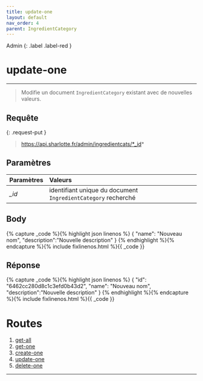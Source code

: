 ```yaml
---
title: update-one
layout: default
nav_order: 4
parent: IngredientCategory
---
```


Admin
{: .label .label-red }

<!-- DÉBUT DE LA ROUTE -->
# update-one
----

> Modifie un document `IngredientCategory` existant avec de nouvelles valeurs.

## Requête

{: .request-put }
> https://api.sharlotte.fr/admin/ingredientcats/*_id*

## Paramètres

| Paramètres | Valeurs                                                       |
|:-----------|:--------------------------------------------------------------|
| *_id*      | identifiant unique du document `IngredientCategory` recherché |

## Body
{% capture _code %}{% highlight json linenos %}
{
    "name": "Nouveau nom",
    "description":"Nouvelle description"
}
{% endhighlight %}{% endcapture %}{% include fixlinenos.html %}{{ _code }}

## Réponse
{% capture _code %}{% highlight json linenos %}
{
    "id": "6462cc280d8c1c3efd0b43d2",
    "name": "Nouveau nom",
    "description":"Nouvelle description"
}
{% endhighlight %}{% endcapture %}{% include fixlinenos.html %}{{ _code }}
<!-- FIN DE LA ROUTE -->

# Routes

1. [get-all]
1. [get-one]
1. [create-one]
1. [update-one]
1. [delete-one]

----

[get-all]: get-all.html
[get-one]: get-one.html
[create-one]: create-one.html
[update-one]: update-one.html
[delete-one]: delete-one.html